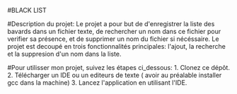 #BLACK LIST

#Description du projet:
      Le projet a pour but de d'enregistrer la liste des bavards dans un fichier texte, de rechercher
un nom dans ce fichier pour verifier sa présence, et de supprimer un nom du fichier si nécéssaire.
Le projet est decoupé en trois fonctionnalités principales: l'ajout, la recherche et la suppresion 
d'un nom dans la liste.


#Pour utilisser mon projet, suivez les étapes ci_dessous:
      1. Clonez ce dépôt.
      2. Télécharger un IDE ou un editeurs de texte ( avoir au préalable installer gcc dans la machine)
      3. Lancez l'application en utilisant l'IDE.
